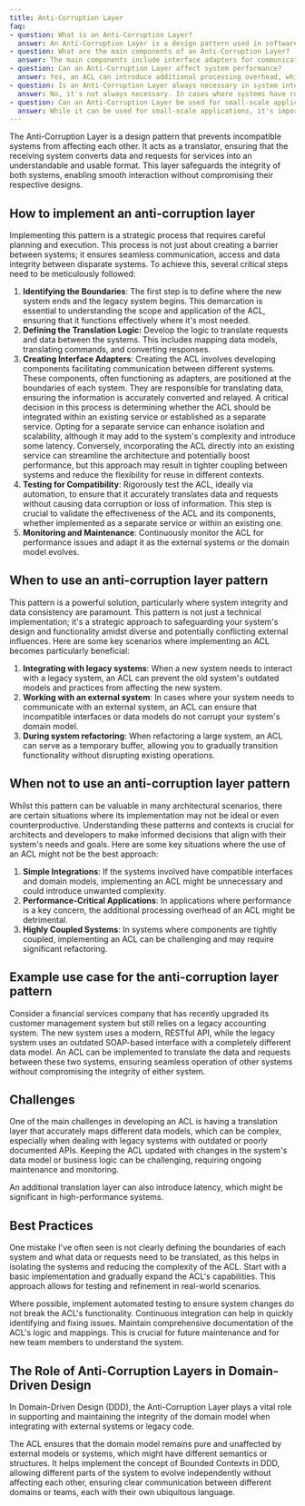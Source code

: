 ```yaml
---
title: Anti-Corruption Layer
faq:
- question: What is an Anti-Corruption Layer?
  answer: An Anti-Corruption Layer is a design pattern used in software architecture to prevent incompatible systems from negatively impacting each other. It acts as a translator or a buffer, ensuring that data and requests are converted into a format that is understandable and usable by the receiving system.
- question: What are the main components of an Anti-Corruption Layer?
  answer: The main components include interface adapters for communication, translation logic for converting data and requests, and testing mechanisms to ensure compatibility and integrity.
- question: Can an Anti-Corruption Layer affect system performance?
  answer: Yes, an ACL can introduce additional processing overhead, which might be significant in high-performance systems. It's important to balance the need for integration with the impact on performance.
- question: Is an Anti-Corruption Layer always necessary in system integration?
  answer: No, it's not always necessary. In cases where systems have compatible interfaces and domain models, implementing an ACL might introduce unwanted complexity without significant benefits.
- question: Can an Anti-Corruption Layer be used for small-scale applications?
  answer: While it can be used for small-scale applications, it's important to assess whether the complexity it adds is justified by the benefits it provides, especially in terms of system integration and data integrity.
---
```


The Anti-Corruption Layer is a design pattern that prevents incompatible systems from affecting each other. It acts as a translator, ensuring that the receiving system converts data and requests for services into an understandable and usable format. This layer safeguards the integrity of both systems, enabling smooth interaction without compromising their respective designs.

<!--more-->

## How to implement an anti-corruption layer

Implementing this pattern is a strategic process that requires careful planning and execution. This process is not just about creating a barrier between systems; it ensures seamless communication, access and data integrity between disparate systems. To achieve this, several critical steps need to be meticulously followed:

1. **Identifying the Boundaries**: The first step is to define where the new system ends and the legacy system begins. This demarcation is essential to understanding the scope and application of the ACL, ensuring that it functions effectively where it's most needed.
2. **Defining the Translation Logic:** Develop the logic to translate requests and data between the systems. This includes mapping data models, translating commands, and converting responses.
3. **Creating Interface Adapters**: Creating the ACL involves developing components facilitating communication between different systems. These components, often functioning as adapters, are positioned at the boundaries of each system. They are responsible for translating data, ensuring the information is accurately converted and relayed. A critical decision in this process is determining whether the ACL should be integrated within an existing service or established as a separate service. Opting for a separate service can enhance isolation and scalability, although it may add to the system's complexity and introduce some latency. Conversely, incorporating the ACL directly into an existing service can streamline the architecture and potentially boost performance, but this approach may result in tighter coupling between systems and reduce the flexibility for reuse in different contexts.
4. **Testing for Compatibility**: Rigorously test the ACL, ideally via automation, to ensure that it accurately translates data and requests without causing data corruption or loss of information. This step is crucial to validate the effectiveness of the ACL and its components, whether implemented as a separate service or within an existing one.
5. **Monitoring and Maintenance**: Continuously monitor the ACL for performance issues and adapt it as the external systems or the domain model evolves.

## When to use an anti-corruption layer pattern

This pattern is a powerful solution, particularly where system integrity and data consistency are paramount. This pattern is not just a technical implementation; it's a strategic approach to safeguarding your system's design and functionality amidst diverse and potentially conflicting external influences. Here are some key scenarios where implementing an ACL becomes particularly beneficial:

1. **Integrating with legacy systems**: When a new system needs to interact with a legacy system, an ACL can prevent the old system's outdated models and practices from affecting the new system.
2. **Working with an external system**: In cases where your system needs to communicate with an external system, an ACL can ensure that incompatible interfaces or data models do not corrupt your system's domain model.
3. **During system refactoring**: When refactoring a large system, an ACL can serve as a temporary buffer, allowing you to gradually transition functionality without disrupting existing operations.

## When not to use an anti-corruption layer pattern

Whilst this pattern can be valuable in many architectural scenarios, there are certain situations where its implementation may not be ideal or even counterproductive. Understanding these patterns and contexts is crucial for architects and developers to make informed decisions that align with their system's needs and goals. Here are some key situations where the use of an ACL might not be the best approach:

1. **Simple Integrations**: If the systems involved have compatible interfaces and domain models, implementing an ACL might be unnecessary and could introduce unwanted complexity.
2. **Performance-Critical Applications**: In applications where performance is a key concern, the additional processing overhead of an ACL might be detrimental.
3. **Highly Coupled Systems**: In systems where components are tightly coupled, implementing an ACL can be challenging and may require significant refactoring.

## Example use case for the anti-corruption layer pattern

Consider a financial services company that has recently upgraded its customer management system but still relies on a legacy accounting system. The new system uses a modern, RESTful API, while the legacy system uses an outdated SOAP-based interface with a completely different data model. An ACL can be implemented to translate the data and requests between these two systems, ensuring seamless operation of other systems without compromising the integrity of either system.

## Challenges

One of the main challenges in developing an ACL is having a translation layer that accurately maps different data models, which can be complex, especially when dealing with legacy systems with outdated or poorly documented APIs. Keeping the ACL updated with changes in the system's data model or business logic can be challenging, requiring ongoing maintenance and monitoring.

An additional translation layer can also introduce latency, which might be significant in high-performance systems.

## Best Practices

One mistake I've often seen is not clearly defining the boundaries of each system and what data or requests need to be translated, as this helps in isolating the systems and reducing the complexity of the ACL. Start with a basic implementation and gradually expand the ACL's capabilities. This approach allows for testing and refinement in real-world scenarios.

Where possible, implement automated testing to ensure system changes do not break the ACL's functionality. Continuous integration can help in quickly identifying and fixing issues. Maintain comprehensive documentation of the ACL's logic and mappings. This is crucial for future maintenance and for new team members to understand the system.

## The Role of Anti-Corruption Layers in Domain-Driven Design

In Domain-Driven Design (DDD), the Anti-Corruption Layer plays a vital role in supporting and maintaining the integrity of the domain model when integrating with external systems or legacy code.

The ACL ensures that the domain model remains pure and unaffected by external models or systems, which might have different semantics or structures. It helps implement the concept of Bounded Contexts in DDD, allowing different parts of the system to evolve independently without affecting each other, ensuring clear communication between different domains or teams, each with their own ubiquitous language.
